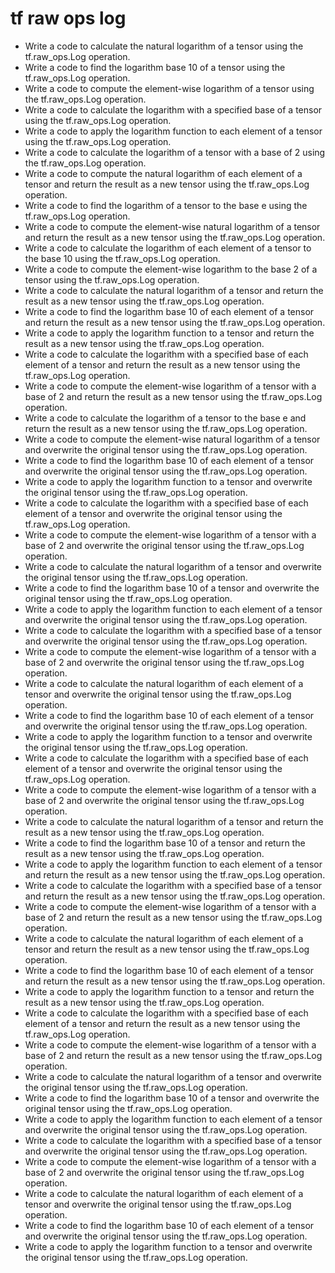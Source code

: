 # tf raw ops log

- Write a code to calculate the natural logarithm of a tensor using the tf.raw_ops.Log operation.
- Write a code to find the logarithm base 10 of a tensor using the tf.raw_ops.Log operation.
- Write a code to compute the element-wise logarithm of a tensor using the tf.raw_ops.Log operation.
- Write a code to calculate the logarithm with a specified base of a tensor using the tf.raw_ops.Log operation.
- Write a code to apply the logarithm function to each element of a tensor using the tf.raw_ops.Log operation.
- Write a code to calculate the logarithm of a tensor with a base of 2 using the tf.raw_ops.Log operation.
- Write a code to compute the natural logarithm of each element of a tensor and return the result as a new tensor using the tf.raw_ops.Log operation.
- Write a code to find the logarithm of a tensor to the base e using the tf.raw_ops.Log operation.
- Write a code to compute the element-wise natural logarithm of a tensor and return the result as a new tensor using the tf.raw_ops.Log operation.
- Write a code to calculate the logarithm of each element of a tensor to the base 10 using the tf.raw_ops.Log operation.
- Write a code to compute the element-wise logarithm to the base 2 of a tensor using the tf.raw_ops.Log operation.
- Write a code to calculate the natural logarithm of a tensor and return the result as a new tensor using the tf.raw_ops.Log operation.
- Write a code to find the logarithm base 10 of each element of a tensor and return the result as a new tensor using the tf.raw_ops.Log operation.
- Write a code to apply the logarithm function to a tensor and return the result as a new tensor using the tf.raw_ops.Log operation.
- Write a code to calculate the logarithm with a specified base of each element of a tensor and return the result as a new tensor using the tf.raw_ops.Log operation.
- Write a code to compute the element-wise logarithm of a tensor with a base of 2 and return the result as a new tensor using the tf.raw_ops.Log operation.
- Write a code to calculate the logarithm of a tensor to the base e and return the result as a new tensor using the tf.raw_ops.Log operation.
- Write a code to compute the element-wise natural logarithm of a tensor and overwrite the original tensor using the tf.raw_ops.Log operation.
- Write a code to find the logarithm base 10 of each element of a tensor and overwrite the original tensor using the tf.raw_ops.Log operation.
- Write a code to apply the logarithm function to a tensor and overwrite the original tensor using the tf.raw_ops.Log operation.
- Write a code to calculate the logarithm with a specified base of each element of a tensor and overwrite the original tensor using the tf.raw_ops.Log operation.
- Write a code to compute the element-wise logarithm of a tensor with a base of 2 and overwrite the original tensor using the tf.raw_ops.Log operation.
- Write a code to calculate the natural logarithm of a tensor and overwrite the original tensor using the tf.raw_ops.Log operation.
- Write a code to find the logarithm base 10 of a tensor and overwrite the original tensor using the tf.raw_ops.Log operation.
- Write a code to apply the logarithm function to each element of a tensor and overwrite the original tensor using the tf.raw_ops.Log operation.
- Write a code to calculate the logarithm with a specified base of a tensor and overwrite the original tensor using the tf.raw_ops.Log operation.
- Write a code to compute the element-wise logarithm of a tensor with a base of 2 and overwrite the original tensor using the tf.raw_ops.Log operation.
- Write a code to calculate the natural logarithm of each element of a tensor and overwrite the original tensor using the tf.raw_ops.Log operation.
- Write a code to find the logarithm base 10 of each element of a tensor and overwrite the original tensor using the tf.raw_ops.Log operation.
- Write a code to apply the logarithm function to a tensor and overwrite the original tensor using the tf.raw_ops.Log operation.
- Write a code to calculate the logarithm with a specified base of each element of a tensor and overwrite the original tensor using the tf.raw_ops.Log operation.
- Write a code to compute the element-wise logarithm of a tensor with a base of 2 and overwrite the original tensor using the tf.raw_ops.Log operation.
- Write a code to calculate the natural logarithm of a tensor and return the result as a new tensor using the tf.raw_ops.Log operation.
- Write a code to find the logarithm base 10 of a tensor and return the result as a new tensor using the tf.raw_ops.Log operation.
- Write a code to apply the logarithm function to each element of a tensor and return the result as a new tensor using the tf.raw_ops.Log operation.
- Write a code to calculate the logarithm with a specified base of a tensor and return the result as a new tensor using the tf.raw_ops.Log operation.
- Write a code to compute the element-wise logarithm of a tensor with a base of 2 and return the result as a new tensor using the tf.raw_ops.Log operation.
- Write a code to calculate the natural logarithm of each element of a tensor and return the result as a new tensor using the tf.raw_ops.Log operation.
- Write a code to find the logarithm base 10 of each element of a tensor and return the result as a new tensor using the tf.raw_ops.Log operation.
- Write a code to apply the logarithm function to a tensor and return the result as a new tensor using the tf.raw_ops.Log operation.
- Write a code to calculate the logarithm with a specified base of each element of a tensor and return the result as a new tensor using the tf.raw_ops.Log operation.
- Write a code to compute the element-wise logarithm of a tensor with a base of 2 and return the result as a new tensor using the tf.raw_ops.Log operation.
- Write a code to calculate the natural logarithm of a tensor and overwrite the original tensor using the tf.raw_ops.Log operation.
- Write a code to find the logarithm base 10 of a tensor and overwrite the original tensor using the tf.raw_ops.Log operation.
- Write a code to apply the logarithm function to each element of a tensor and overwrite the original tensor using the tf.raw_ops.Log operation.
- Write a code to calculate the logarithm with a specified base of a tensor and overwrite the original tensor using the tf.raw_ops.Log operation.
- Write a code to compute the element-wise logarithm of a tensor with a base of 2 and overwrite the original tensor using the tf.raw_ops.Log operation.
- Write a code to calculate the natural logarithm of each element of a tensor and overwrite the original tensor using the tf.raw_ops.Log operation.
- Write a code to find the logarithm base 10 of each element of a tensor and overwrite the original tensor using the tf.raw_ops.Log operation.
- Write a code to apply the logarithm function to a tensor and overwrite the original tensor using the tf.raw_ops.Log operation.